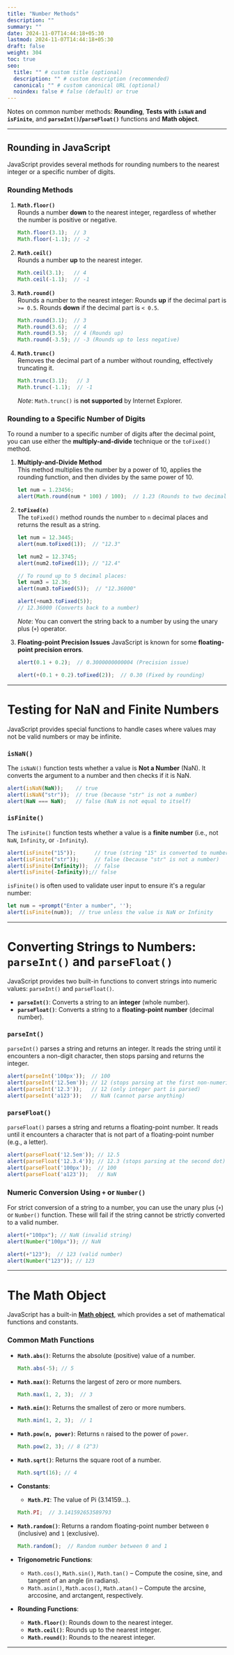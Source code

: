 ```yaml
---
title: "Number Methods"
description: ""
summary: ""
date: 2024-11-07T14:44:18+05:30
lastmod: 2024-11-07T14:44:18+05:30
draft: false
weight: 304
toc: true
seo:
  title: "" # custom title (optional)
  description: "" # custom description (recommended)
  canonical: "" # custom canonical URL (optional)
  noindex: false # false (default) or true
---
```



Notes on common number methods: **Rounding**, **Tests with `isNaN` and `isFinite`**, and **`parseInt()`/`parseFloat()`** functions and **Math object**.

---

## Rounding in JavaScript

JavaScript provides several methods for rounding numbers to the nearest integer or a specific number of digits.

### Rounding Methods

1. **`Math.floor()`**  
   Rounds a number **down** to the nearest integer, regardless of whether the number is positive or negative.
   ```js
   Math.floor(3.1);  // 3
   Math.floor(-1.1); // -2
   ```

2. **`Math.ceil()`**  
   Rounds a number **up** to the nearest integer.
   ```js
   Math.ceil(3.1);   // 4
   Math.ceil(-1.1);  // -1
   ```

3. **`Math.round()`**  
   Rounds a number to the nearest integer:
   Rounds **up** if the decimal part is `>= 0.5`.
   Rounds **down** if the decimal part is `< 0.5`.
   ```js
   Math.round(3.1);  // 3
   Math.round(3.6);  // 4
   Math.round(3.5);  // 4 (Rounds up)
   Math.round(-3.5); // -3 (Rounds up to less negative)
   ```

4. **`Math.trunc()`**  
   Removes the decimal part of a number without rounding, effectively truncating it.
   ```js
   Math.trunc(3.1);   // 3
   Math.trunc(-1.1);  // -1
   ```
   *Note*: `Math.trunc()` is **not supported** by Internet Explorer.

### Rounding to a Specific Number of Digits

To round a number to a specific number of digits after the decimal point, you can use either the **multiply-and-divide** technique or the `toFixed()` method.

1. **Multiply-and-Divide Method**  
   This method multiplies the number by a power of 10, applies the rounding function, and then divides by the same power of 10.
   ```js
   let num = 1.23456;
   alert(Math.round(num * 100) / 100);  // 1.23 (Rounds to two decimal places)
   ```

2. **`toFixed(n)`**  
   The `toFixed()` method rounds the number to `n` decimal places and returns the result as a string.
   ```js
   let num = 12.3445;
   alert(num.toFixed(1));  // "12.3"

   let num2 = 12.3745;
   alert(num2.toFixed(1)); // "12.4"

   // To round up to 5 decimal places:
   let num3 = 12.36;
   alert(num3.toFixed(5));  // "12.36000"
   
   alert(+num3.toFixed(5));  
   // 12.36000 (Converts back to a number)
   ```

   *Note*: You can convert the string back to a number by using the unary plus (`+`) operator.
   

3. **Floating-point Precision Issues**
   JavaScript is known for some **floating-point precision errors**.
   ```js
   alert(0.1 + 0.2);  // 0.3000000000004 (Precision issue)
   
   alert(+(0.1 + 0.2).toFixed(2));  // 0.30 (Fixed by rounding)
   ```

---

# Testing for NaN and Finite Numbers

JavaScript provides special functions to handle cases where values may not be valid numbers or may be infinite.

### `isNaN()`
The `isNaN()` function tests whether a value is **Not a Number** (NaN). It converts the argument to a number and then checks if it is NaN.
```js
alert(isNaN(NaN));    // true
alert(isNaN("str"));  // true (because "str" is not a number)
alert(NaN === NaN);   // false (NaN is not equal to itself)
```

### `isFinite()`
The `isFinite()` function tests whether a value is a **finite number** (i.e., not `NaN`, `Infinity`, or `-Infinity`).
```js
alert(isFinite("15"));      // true (string "15" is converted to number)
alert(isFinite("str"));     // false (because "str" is not a number)
alert(isFinite(Infinity));  // false
alert(isFinite(-Infinity));// false
```

`isFinite()` is often used to validate user input to ensure it's a regular number:
```js
let num = +prompt("Enter a number", '');
alert(isFinite(num));  // true unless the value is NaN or Infinity
```

---

# Converting Strings to Numbers: `parseInt()` and `parseFloat()`

JavaScript provides two built-in functions to convert strings into numeric values: `parseInt()` and `parseFloat()`.

- **`parseInt()`**: Converts a string to an **integer** (whole number).
- **`parseFloat()`**: Converts a string to a **floating-point number** (decimal number).

### `parseInt()`
`parseInt()` parses a string and returns an integer. It reads the string until it encounters a non-digit character, then stops parsing and returns the integer.
```js
alert(parseInt('100px'));  // 100
alert(parseInt('12.5em')); // 12 (stops parsing at the first non-numeric character)
alert(parseInt('12.3'));   // 12 (only integer part is parsed)
alert(parseInt('a123'));   // NaN (cannot parse anything)
```

### `parseFloat()`
`parseFloat()` parses a string and returns a floating-point number. It reads until it encounters a character that is not part of a floating-point number (e.g., a letter).
```js
alert(parseFloat('12.5em')); // 12.5
alert(parseFloat('12.3.4')); // 12.3 (stops parsing at the second dot)
alert(parseFloat('100px'));  // 100
alert(parseFloat('a123'));   // NaN
```

### Numeric Conversion Using `+` or `Number()`
For strict conversion of a string to a number, you can use the unary plus (`+`) or `Number()` function. These will fail if the string cannot be strictly converted to a valid number.
```js
alert(+"100px"); // NaN (invalid string)
alert(Number("100px")); // NaN

alert(+"123");  // 123 (valid number)
alert(Number("123")); // 123
```

---

# The Math Object

JavaScript has a built-in [**Math object**](https://developer.mozilla.org/en/docs/Web/JavaScript/Reference/Global_Objects/Math), which provides a set of mathematical functions and constants.

### Common Math Functions

- **`Math.abs()`**: Returns the absolute (positive) value of a number.
  ```js
  Math.abs(-5); // 5
  ```

- **`Math.max()`**: Returns the largest of zero or more numbers.
  ```js
  Math.max(1, 2, 3);  // 3
  ```

- **`Math.min()`**: Returns the smallest of zero or more numbers.
  ```js
  Math.min(1, 2, 3);  // 1
  ```

- **`Math.pow(n, power)`**: Returns `n` raised to the power of `power`.
  ```js
  Math.pow(2, 3); // 8 (2^3)
  ```

- **`Math.sqrt()`**: Returns the square root of a number.
  ```js
  Math.sqrt(16); // 4
  ```
  
- **Constants**:
  - **`Math.PI`**: The value of Pi (3.14159...).
  ```js
  Math.PI;  // 3.141592653589793
  ```

- **`Math.random()`**: Returns a random floating-point number between `0` (inclusive) and `1` (exclusive).
  ```js
  Math.random();  // Random number between 0 and 1
  ```
  
- **Trigonometric Functions**:
  - `Math.cos()`, `Math.sin()`, `Math.tan()` – Compute the cosine, sine, and tangent of an angle (in radians).
  - `Math.asin()`, `Math.acos()`, `Math.atan()` – Compute the arcsine, arccosine, and arctangent, respectively.

- **Rounding Functions**:
  - **`Math.floor()`**: Rounds down to the nearest integer.
  - **`Math.ceil()`**: Rounds up to the nearest integer.
  - **`Math.round()`**: Rounds to the nearest integer.


---
